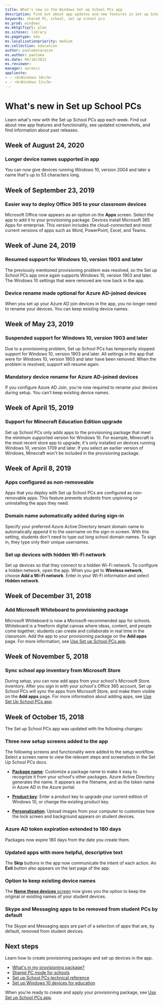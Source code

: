 ```yaml
---
title: What's new in the Windows Set up School PCs app
description: Find out about app updates and new features in Set up School PCs.
keywords: shared PC, school, set up school pcs
ms.prod: windows
ms.mktglfcycl: plan
ms.sitesec: library
ms.pagetype: edu
ms.localizationpriority: medium
ms.collection: education
author: paolomatarazzo
ms.author: paoloma
ms.date: 08/10/2022
ms.reviewer: 
manager: aaroncz
appliesto:
- ✅ <b>Windows 10</b>
- ✅ <b>Windows 11</b>
---  
```


# What's new in Set up School PCs
Learn what's new with the Set up School PCs app each week. Find out about new app features and functionality, see updated screenshots, and find information about past releases.

## Week of August 24, 2020

### Longer device names supported in app
You can now give devices running Windows 10, version 2004 and later a name that's up to 53 characters long.  

## Week of September 23, 2019  

### Easier way to deploy Office 365 to your classroom devices 
 Microsoft Office now appears as an option on the **Apps** screen. Select the app to add it to your provisioning package. Devices install Microsoft 365 Apps for enterprise. This version includes the cloud-connected and most current versions of apps such as Word, PowerPoint, Excel, and Teams.

## Week of June 24, 2019  

### Resumed support for Windows 10, version 1903 and later   
The previously mentioned provisioning problem was resolved, so the Set up School PCs app once again supports Windows 10, version 1903 and later. The Windows 10 settings that were removed are now back in the app. 

### Device rename made optional for Azure AD-joined devices  
When you set up your Azure AD join devices in the app, you no longer need to rename your devices. You can keep existing device names.  

## Week of May 23, 2019   

### Suspended support for Windows 10, version 1903 and later
Due to a provisioning problem, Set up School PCs has temporarily stopped support for Windows 10, version 1903 and later. All settings in the app that were for Windows 10, version 1903 and later have been removed. When the problem is resolved, support will resume again.  

### Mandatory device rename for Azure AD-joined devices
If you configure Azure AD Join, you're now required to rename your devices during setup. You can't keep existing device names.    

## Week of April 15, 2019  

### Support for Minecraft Education Edition upgrade
 Set up School PCs only adds apps to the provisioning package that meet the minimum supported version for Windows 10. For example, Minecraft is the most recent store app to upgrade; it's only installed on devices running Windows 10, version 1709 and later. If you select an earlier version of Windows, Minecraft won't be included in the provisioning package.  

## Week of April 8, 2019  

### Apps configured as non-removeable  
Apps that you deploy with Set up School PCs are configured as non-removable apps. This feature prevents students from unpinning or uninstalling the apps they need.  

### Domain name automatically added during sign-in  
Specify your preferred Azure Active Directory tenant domain name to automatically append it to the username on the sign-in screen. With this setting, students don't need to type out long school domain names. To sign in, they type only their unique usernames.  

### Set up devices with hidden Wi-Fi network
Set up devices so that they connect to a hidden Wi-Fi network. To configure a hidden network, open the app. When you get to **Wireless network**, choose **Add a Wi-Fi network**. Enter in your Wi-Fi information and select **Hidden network**.  


## Week of December 31, 2018

### Add Microsoft Whiteboard to provisioning package  
Microsoft Whiteboard is now a Microsoft-recommended app for schools. Whiteboard is a freeform digital canvas where ideas, content, and people come together; students can create and collaborate in real time in the classroom. Add the app to your provisioning package on the **Add apps** page. For more information, see [Use Set up School PCs app](use-set-up-school-pcs-app.md#create-the-provisioning-package).  

## Week of November 5, 2018  

### Sync school app inventory from Microsoft Store
During setup, you can now add apps from your school's Microsoft Store inventory. After you sign in with your school's Office 365 account, Set up School PCs will sync the apps from Microsoft Store, and make them visible on the **Add apps** page. For more information about adding apps, see [Use Set Up School PCs app](use-set-up-school-pcs-app.md#create-the-provisioning-package).   


## Week of October 15, 2018

The Set up School PCs app was updated with the following changes:

### Three new setup screens added to the app
The following screens and functionality were added to the setup workflow. Select a screen name to view the relevant steps and screenshots in the Set Up School PCs docs.  

* [**Package name**](use-set-up-school-pcs-app.md#package-name): Customize a package name to make it easy to recognize it from your school's other packages. Azure Active Directory generates the name. It appears as the filename, and as the token name in Azure AD in the Azure portal.  

* [**Product key**](use-set-up-school-pcs-app.md#product-key): Enter a product key to upgrade your current edition of Windows 10, or change the existing product key. 

* [**Personalization**](use-set-up-school-pcs-app.md#personalization): Upload images from your computer to customize how the lock screen and background appears on student devices.

### Azure AD token expiration extended to 180 days
Packages now expire 180 days from the date you create them.  

### Updated apps with more helpful, descriptive text 
The **Skip** buttons in the app now communicate the intent of each action. An **Exit** button also appears on the last page of the app.  

### Option to keep existing device names
The [**Name these devices** screen](use-set-up-school-pcs-app.md#device-names) now gives you the option to keep the original or existing names of your student devices.   

### Skype and Messaging apps to be removed from student PCs by default
The Skype and Messaging apps are part of a selection of apps that are, by default, removed from student devices.  


## Next steps    
Learn how to create provisioning packages and set up devices in the app.
* [What's in my provisioning package?](set-up-school-pcs-provisioning-package.md)
* [Shared PC mode for schools](set-up-school-pcs-shared-pc-mode.md)
* [Set up School PCs technical reference](set-up-school-pcs-technical.md)
* [Set up Windows 10 devices for education](set-up-windows-10.md)

When you're ready to create and apply your provisioning package, see [Use Set up School PCs app](use-set-up-school-pcs-app.md).